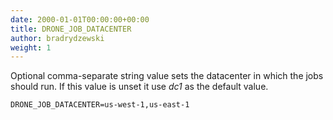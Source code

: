 ```yaml
---
date: 2000-01-01T00:00:00+00:00
title: DRONE_JOB_DATACENTER
author: bradrydzewski
weight: 1
---
```


Optional comma-separate string value sets the datacenter in which the jobs should run. If this value is unset it use _dc1_ as the default value.

```
DRONE_JOB_DATACENTER=us-west-1,us-east-1
```